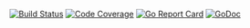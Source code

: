 [![Build Status](https://travis-ci.org/smartystreets/assertions.svg?branch=master)](https://travis-ci.org/smartystreets/assertions)
[![Code Coverage](https://codecov.io/gh/smartystreets/assertions/branch/master/graph/badge.svg)](https://codecov.io/gh/smartystreets/assertions)
[![Go Report Card](https://goreportcard.com/badge/github.com/smartystreets/assertions)](https://goreportcard.com/report/github.com/smartystreets/assertions)
[![GoDoc](https://godoc.org/github.com/smartystreets/assertions?status.svg)](http://godoc.org/github.com/smartystreets/assertions)
